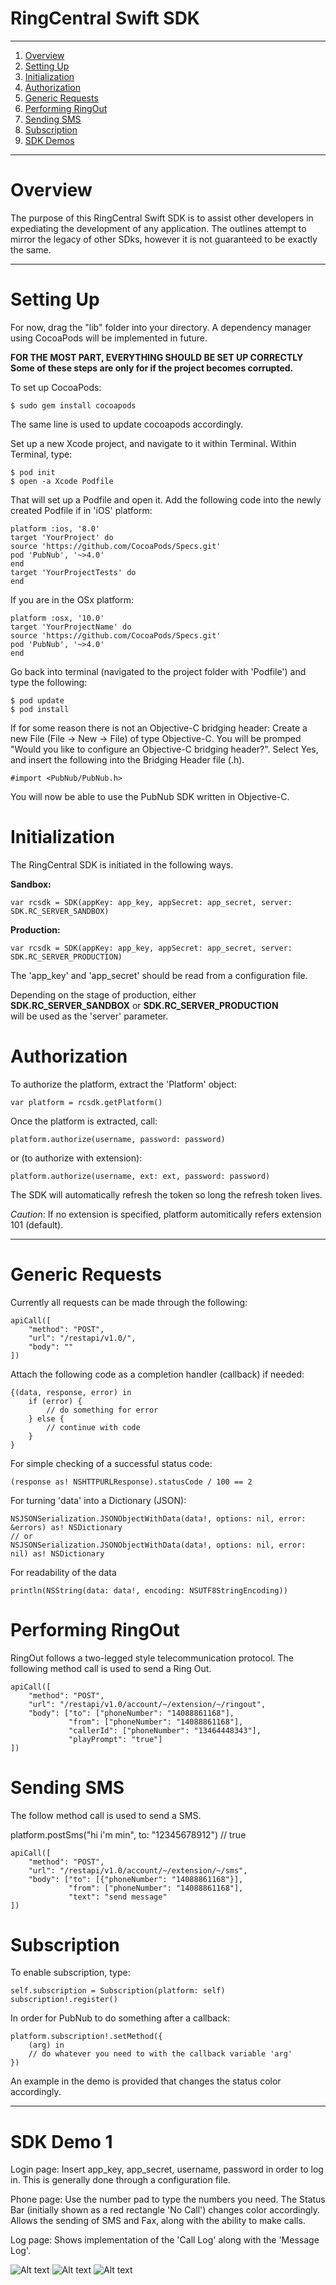 RingCentral Swift SDK
=====================

***

1. [Overview](#overview)
2. [Setting Up](#setting-up)
3. [Initialization](#initialization)
4. [Authorization](#authorization)
5. [Generic Requests](#generic-requests)
6. [Performing RingOut](#performing-ringout)
7. [Sending SMS](#sending-sms)
8. [Subscription](#subscription)
9. [SDK Demos](#sdk-demos)


***

# Overview

The purpose of this RingCentral Swift SDK is to assist other developers in expediating the
development of any application. The outlines attempt to mirror the legacy of other SDks,
however it is not guaranteed to be exactly the same.

***

# Setting Up

For now, drag the "lib" folder into your directory.
A dependency manager using CocoaPods will be implemented in future.

**FOR THE MOST PART, EVERYTHING SHOULD BE SET UP CORRECTLY**
**Some of these steps are only for if the project becomes corrupted.**

To set up CocoaPods:

    $ sudo gem install cocoapods

The same line is used to update cocoapods accordingly.

Set up a new Xcode project, and navigate to it within Terminal.
Within Terminal, type:

    $ pod init
    $ open -a Xcode Podfile

That will set up a Podfile and open it.
Add the following code into the newly created Podfile if in 'iOS' platform:

    platform :ios, '8.0'
    target 'YourProject' do
    source 'https://github.com/CocoaPods/Specs.git'
    pod 'PubNub', '~>4.0'
    end
    target 'YourProjectTests' do
    end

If you are in the OSx platform:

    platform :osx, '10.0'
    target 'YourProjectName' do
    source 'https://github.com/CocoaPods/Specs.git'
    pod 'PubNub', '~>4.0'
    end

Go back into terminal (navigated to the project folder with 'Podfile') and type the following:

    $ pod update
    $ pod install

If for some reason there is not an Objective-C bridging header:
Create a new File (File -> New -> File) of type Objective-C.
You will be promped "Would you like to configure an Objective-C bridging header?".
Select Yes, and insert the following into the Bridging Header file (.h).

    #import <PubNub/PubNub.h>

You will now be able to use the PubNub SDK written in Objective-C.

# Initialization

The RingCentral SDK is initiated in the following ways.

**Sandbox:**

    var rcsdk = SDK(appKey: app_key, appSecret: app_secret, server: SDK.RC_SERVER_SANDBOX)

**Production:**

    var rcsdk = SDK(appKey: app_key, appSecret: app_secret, server: SDK.RC_SERVER_PRODUCTION)

The 'app_key' and 'app_secret' should be read from a configuration file.

Depending on the stage of production, either                                        
**SDK.RC_SERVER_SANDBOX** or **SDK.RC_SERVER_PRODUCTION**                                   
will be used as the 'server' parameter.

# Authorization

To authorize the platform, extract the 'Platform' object:

    var platform = rcsdk.getPlatform()

Once the platform is extracted, call:

    platform.authorize(username, password: password)

or (to authorize with extension):

    platform.authorize(username, ext: ext, password: password)

The SDK will automatically refresh the token so long the refresh token lives.

*Caution*: If no extension is specified, platform automitically refers extension 101 (default).
***

# Generic Requests

Currently all requests can be made through the following:

    apiCall([
        "method": "POST",
        "url": "/restapi/v1.0/",
        "body": ""
    ])

Attach the following code as a completion handler (callback) if needed:

    {(data, response, error) in
        if (error) {
            // do something for error
        } else {
            // continue with code
        }
    }

For simple checking of a successful status code:

    (response as! NSHTTPURLResponse).statusCode / 100 == 2


For turning 'data' into a Dictionary (JSON):

    NSJSONSerialization.JSONObjectWithData(data!, options: nil, error: &errors) as! NSDictionary
    // or
    NSJSONSerialization.JSONObjectWithData(data!, options: nil, error: nil) as! NSDictionary


For readability of the data

    println(NSString(data: data!, encoding: NSUTF8StringEncoding))

# Performing RingOut

RingOut follows a two-legged style telecommunication protocol.
The following method call is used to send a Ring Out.

    apiCall([
        "method": "POST",
        "url": "/restapi/v1.0/account/~/extension/~/ringout",
        "body": ["to": ["phoneNumber": "14088861168"],
                 "from": ["phoneNumber": "14088861168"],
                 "callerId": ["phoneNumber": "13464448343"],
                 "playPrompt": "true"]
    ])

# Sending SMS

The follow method call is used to send a SMS.

platform.postSms("hi i'm min", to: "12345678912") // true
    
    apiCall([
        "method": "POST",
        "url": "/restapi/v1.0/account/~/extension/~/sms",
        "body": ["to": [{"phoneNumber": "14088861168"}],
                 "from": ["phoneNumber": "14088861168"],
                 "text": "send message"
    ])


# Subscription

To enable subscription, type:

    self.subscription = Subscription(platform: self)
    subscription!.register()

In order for PubNub to do something after a callback:

    platform.subscription!.setMethod({
        (arg) in
        // do whatever you need to with the callback variable 'arg'
    })

An example in the demo is provided that changes the status color accordingly.

***

# SDK Demo 1

Login page:
    Insert app_key, app_secret, username, password in order to log in.
    This is generally done through a configuration file.

Phone page:
    Use the number pad to type the numbers you need.
    The Status Bar (initially shown as a red rectangle 'No Call') changes color accordingly.
    Allows the sending of SMS and Fax, along with the ability to make calls.

Log page:
    Shows implementation of the 'Call Log' along with the 'Message Log'.

![Alt text](/img/login.png?raw=true "Optional Title")
![Alt text](/img/phone.png?raw=true "Optional Title")
![Alt text](/img/log.png?raw=true "Optional Title")


